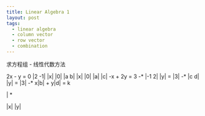 ```yaml
---
title: Linear Algebra 1
layout: post
tags:
  - linear algebra
  - column vector
  - row vector
  - combination
---
```


求方程组 - 线性代数方法

2x - y  = 0         |2 -1| |x|   |0|       |a b| |x|   |0|      |a|    |c|
-x + 2y = 3   -*    |-1 2| |y| = |3|  -*   |c d| |y| = |3|  -* x|b| + y|d| = k

   |
   *

|x|
|y|